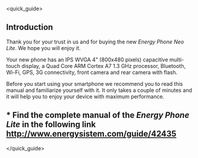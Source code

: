 <quick_guide>

## Introduction

Thank you for your trust in us and for buying the new *Energy Phone Neo Lite*. We hope you will enjoy it.

Your new phone has an IPS WVGA 4" (800x480 pixels) capacitive multi-touch display, a Quad Core ARM Cortex A7 1.3 GHz processor, Bluetooth, Wi-Fi, GPS, 3G connectivity, front camera and rear camera with flash.

Before you start using your smartphone we recommend you to read this manual and familiarize yourself with it.  It only takes a couple of minutes and it will help you to enjoy your device with maximum performance.

## <unique> * Find the complete manual of the *Energy Phone Lite* in the following link http://www.energysistem.com/guide/42435
</unique>

</quick_guide>
